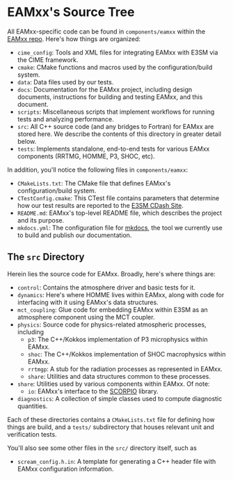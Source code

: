 # EAMxx's Source Tree

All EAMxx-specific code can be found in `components/eamxx` within the
[EAMxx repo](https://github.com/E3SM-Project/scream). Here's how things are
organized:

+ `cime_config`: Tools and XML files for integrating EAMxx with E3SM via the
  CIME framework.
+ `cmake`: CMake functions and macros used by the configuration/build system.
+ `data`: Data files used by our tests.
+ `docs`: Documentation for the EAMxx project, including design documents,
  instructions for building and testing EAMxx, and this document.
+ `scripts`: Miscellaneous scripts that implement workflows for running tests
  and analyzing performance.
+ `src`: All C++ source code (and any bridges to Fortran) for EAMxx are stored
  here. We describe the contents of this directory in greater detail below.
+ `tests`: Implements standalone, end-to-end tests for various EAMxx
  components (RRTMG, HOMME, P3, SHOC, etc).

In addition, you'll notice the following files in `components/eamxx`:

+ `CMakeLists.txt`: The CMake file that defines EAMxx's configuration/build
  system.
+ `CTestConfig.cmake`: This CTest file contains parameters that determine how
  our test results are reported to the [E3SM CDash Site](http://my.cdash.org/submit.php?project=E3SM).
+ `README.md`: EAMxx's top-level README file, which describes the project and
  its purpose.
+ `mkdocs.yml`: The configuration file for [mkdocs](https://www.mkdocs.org/),
  the tool we currently use to build and publish our documentation.

## The `src` Directory

Herein lіes the source code for EAMxx. Broadly, here's where things are:

+ `control`: Contains the atmosphere driver and basic tests for it.
+ `dynamics`: Here's where HOMME lives within EAMxx, along with code for
  interfacing with it using EAMxx's data structures.
+ `mct_coupling`: Glue code for embedding EAMxx within E3SM as an atmosphere
  component using the MCT coupler.
+ `physics`: Source code for physics-related atmospheric processes, including
  + `p3`: The C++/Kokkos implementation of P3 microphysics within EAMxx.
  + `shoc`: The C++/Kokkos implementation of SHOC macrophysics within EAMxx.
  + `rrtmgp`: A stub for the radiation processes as represented in EAMxx.
  + `share`: Utilities and data structures common to these processes.
+ `share`: Utilities used by various components within EAMxx. Of note:
  + `io`: EAMxx's interface to the [SCORPIO](https://e3sm.org/scorpio-parallel-io-library/)
    library.
+ `diagnostics`: A collection of simple classes used to compute diagnostic
  quantities.

Each of these directories contains a `CMakeLists.txt` file for defining how
things are build, and a `tests/` subdirectory that houses relevant
unit and verification tests.

You'll also see some other files in the `src/` directory itself, such as

+ `scream_config.h.in`: A template for generating a C++ header file with
  EAMxx configuration information.
